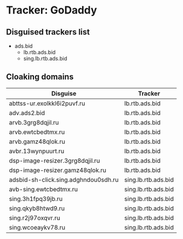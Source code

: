 # Tracker: GoDaddy

## Disguised trackers list

* ads.bid
    * lb.rtb.ads.bid
    * sing.lb.rtb.ads.bid

## Cloaking domains

| Disguise | Tracker |
| ---- | ---- |
| abttss-ur.exolkkl6i2puvf.ru | lb.rtb.ads.bid |
| adv.ads2.bid | lb.rtb.ads.bid |
| arvb.3grg8dqjil.ru | lb.rtb.ads.bid |
| arvb.ewtcbedtmx.ru | lb.rtb.ads.bid |
| arvb.gamz48qlok.ru | lb.rtb.ads.bid |
| avbr.13wynpuurt.ru | lb.rtb.ads.bid |
| dsp-image-resizer.3grg8dqjil.ru | lb.rtb.ads.bid |
| dsp-image-resizer.gamz48qlok.ru | lb.rtb.ads.bid |
| adsbid-sh-click.sing.adghndou0sdh.ru | sing.lb.rtb.ads.bid |
| avb-sing.ewtcbedtmx.ru | sing.lb.rtb.ads.bid |
| sing.3h1fpq39jb.ru | sing.lb.rtb.ads.bid |
| sing.qkyb8htwd9.ru | sing.lb.rtb.ads.bid |
| sing.r2j97oxqvr.ru | sing.lb.rtb.ads.bid |
| sing.wcoeaykv78.ru | sing.lb.rtb.ads.bid |